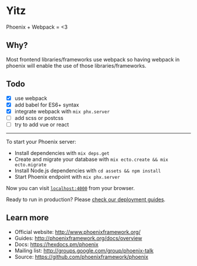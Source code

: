 # Yitz

Phoenix + Webpack = <3

## Why?
Most frontend libraries/frameworks use webpack so having webpack in phoenix will enable the use of those libraries/frameworks.


## Todo
- [x] use webpack
- [x] add babel for ES6+ syntax
- [x] integrate webpack with `mix phx.server`
- [ ] add scss or postcss
- [ ] try to add vue or react

---

To start your Phoenix server:

  * Install dependencies with `mix deps.get`
  * Create and migrate your database with `mix ecto.create && mix ecto.migrate`
  * Install Node.js dependencies with `cd assets && npm install`
  * Start Phoenix endpoint with `mix phx.server`

Now you can visit [`localhost:4000`](http://localhost:4000) from your browser.

Ready to run in production? Please [check our deployment guides](http://www.phoenixframework.org/docs/deployment).

## Learn more

  * Official website: http://www.phoenixframework.org/
  * Guides: http://phoenixframework.org/docs/overview
  * Docs: https://hexdocs.pm/phoenix
  * Mailing list: http://groups.google.com/group/phoenix-talk
  * Source: https://github.com/phoenixframework/phoenix
